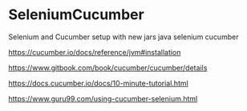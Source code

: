 # SeleniumCucumber
Selenium and Cucumber setup with new jars
java selenium cucumber


https://cucumber.io/docs/reference/jvm#installation

https://www.gitbook.com/book/cucumber/cucumber/details

https://docs.cucumber.io/docs/10-minute-tutorial.html

https://www.guru99.com/using-cucumber-selenium.html
